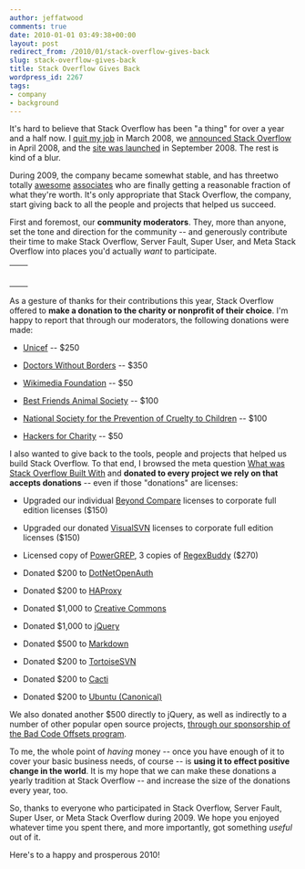 ```yaml
---
author: jeffatwood
comments: true
date: 2010-01-01 03:49:38+00:00
layout: post
redirect_from: /2010/01/stack-overflow-gives-back
slug: stack-overflow-gives-back
title: Stack Overflow Gives Back
wordpress_id: 2267
tags:
- company
- background
---
```



It's hard to believe that Stack Overflow has been "a thing" for over a year and a half now. I [quit my job](http://www.codinghorror.com/blog/archives/001074.html) in March 2008, we [announced Stack Overflow](http://www.codinghorror.com/blog/archives/001101.html) in April 2008, and the [site was launched](http://www.codinghorror.com/blog/archives/001169.html) in September 2008. The rest is kind of a blur.



During 2009, the company became somewhat stable, and has threetwo totally [awesome](http://blog.stackoverflow.com/2009/01/welcome-stack-overflow-valued-associate-00002/) [associates](http://blog.stackoverflow.com/2009/05/welcome-stack-overflow-valued-associate-00003/) who are finally getting a reasonable fraction of what they're worth. It's only appropriate that Stack Overflow, the company, start giving back to all the people and projects that helped us succeed.



First and foremost, our **community moderators**. They, more than anyone, set the tone and direction for the community -- and generously contribute their time to make Stack Overflow, Server Fault, Super User, and Meta Stack Overflow into places you'd actually _want_ to participate.




<table width="500" >
<tr >

<td >


<td >

</tr>
<tr >

<td >


<td >

</tr>
<tr >

<td >


<td >

</tr>
<tr >

<td >


<td >

</tr>
<tr >

<td >


<td >

</tr>
<tr >

<td >


<td >

</tr>
</table>




As a gesture of thanks for their contributions this year, Stack Overflow offered to **make a donation to the charity or nonprofit of their choice**. I'm happy to report that through our moderators, the following donations were made:







  * [Unicef](http://www.unicefusa.org) -- $250

  * [Doctors Without Borders](http://www.doctorswithoutborders.org/) -- $350

  * [Wikimedia Foundation](http://wikimediafoundation.org) -- $50

  * [Best Friends Animal Society](http://www.bestfriends.org) -- $100

  * [National Society for the Prevention of Cruelty to Children](https://www.nspcc.org.uk/) -- $100

  * [Hackers for Charity](http://www.hackersforcharity.org/) -- $50




I also wanted to give back to the tools, people and projects that helped us build Stack Overflow. To that end, I browsed the meta question [What was Stack Overflow Built With](http://meta.stackoverflow.com/questions/10369/what-was-stack-overflow-built-with) and **donated to every project we rely on that accepts donations** -- even if those "donations" are licenses:







  * Upgraded our individual [Beyond Compare](http://www.scootersoftware.com/) licenses to corporate full edition licenses ($150)

  * Upgraded our donated [VisualSVN](http://www.visualsvn.com/) licenses to corporate full edition licenses ($150)

  * Licensed copy of [PowerGREP](http://www.powergrep.com/), 3 copies of [RegexBuddy](http://www.regexbuddy.com/) ($270)

  * Donated $200 to [DotNetOpenAuth](http://dotnetopenauth.net:8000/)

  * Donated $200 to [HAProxy](http://haproxy.1wt.eu/)

  * Donated $1,000 to [Creative Commons](https://support.creativecommons.org/civicrm/contribute/pcp/info?reset=1&id=12)

  * Donated $1,000 to [jQuery](http://jquery.com/)

  * Donated $500 to [Markdown](http://daringfireball.net/projects/markdown/)

  * Donated $200 to [TortoiseSVN](http://tortoisesvn.tigris.org/)

  * Donated $200 to [Cacti](http://www.cacti.net/)

  * Donated $200 to [Ubuntu (Canonical)](http://www.canonical.com/)




We also donated another $500 directly to jQuery, as well as indirectly to a number of other popular open source projects, [through our sponsorship of the Bad Code Offsets program](http://thedailywtf.com/Articles/Bad-Code-Offsets-An-Update.aspx).



To me, the whole point of _having_ money -- once you have enough of it to cover your basic business needs, of course -- is **using it to effect positive change in the world**. It is my hope that we can make these donations a yearly tradition at Stack Overflow -- and increase the size of the donations every year, too.



So, thanks to everyone who participated in Stack Overflow, Server Fault, Super User, or Meta Stack Overflow during 2009. We hope you enjoyed whatever time you spent there, and more importantly, got something _useful_ out of it.



Here's to a happy and prosperous 2010!

